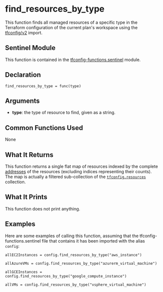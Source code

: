 # find_resources_by_type
This function finds all managed resources of a specific type in the Terraform configuration of the current plan's workspace using the [tfconfig/v2](https://www.terraform.io/docs/cloud/sentinel/import/tfconfig-v2.html) import.

## Sentinel Module
This function is contained in the [tfconfig-functions.sentinel](../../tfconfig-functions.sentinel) module.

## Declaration
`find_resources_by_type = func(type)`

## Arguments
* **type**: the type of resource to find, given as a string.

## Common Functions Used
None

## What It Returns
This function returns a single flat map of resources indexed by the complete [addresses](https://www.terraform.io/docs/internals/resource-addressing.html) of the resources (excluding indices representing their counts). The map is actually a filtered sub-collection of the [`tfconfig.resources`](https://www.terraform.io/docs/cloud/sentinel/import/tfconfig-v2.html#the-resources-collection) collection.

## What It Prints
This function does not print anything.

## Examples
Here are some examples of calling this function, assuming that the tfconfig-functions.sentinel file that contains it has been imported with the alias `config`:
```
allEC2Instances = config.find_resources_by_type("aws_instance")

allAzureVMs = config.find_resources_by_type("azurerm_virtual_machine")

allGCEInstances = config.find_resources_by_type("google_compute_instance")

allVMs = config.find_resources_by_type("vsphere_virtual_machine")
```
